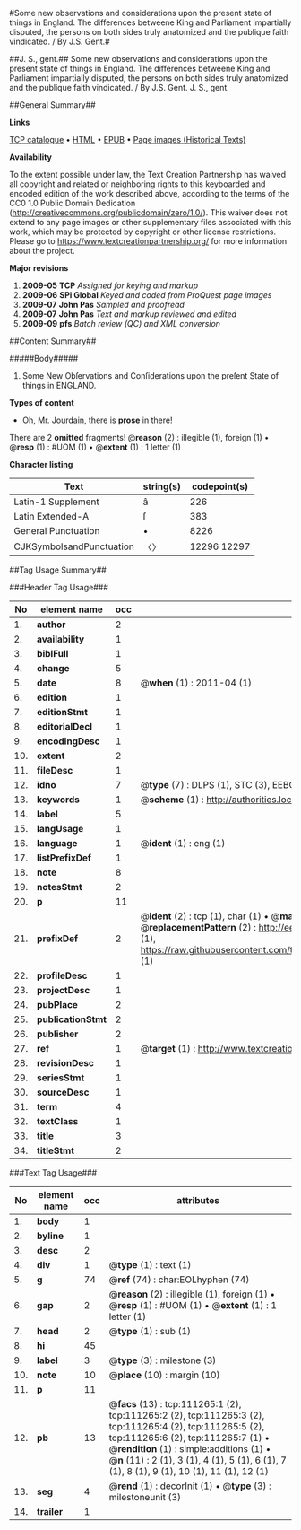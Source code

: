 #Some new observations and considerations upon the present state of things in England. The differences betweene King and Parliament impartially disputed, the persons on both sides truly anatomized and the publique faith vindicated. / By J.S. Gent.#

##J. S., gent.##
Some new observations and considerations upon the present state of things in England. The differences betweene King and Parliament impartially disputed, the persons on both sides truly anatomized and the publique faith vindicated. / By J.S. Gent.
J. S., gent.

##General Summary##

**Links**

[TCP catalogue](http://www.ota.ox.ac.uk/tcp/)  • 
[HTML](http://tei.it.ox.ac.uk/tcp/Texts-HTML/free/A94/A94259.html)  • 
[EPUB](http://tei.it.ox.ac.uk/tcp/Texts-EPUB/free/A94/A94259.epub) • 
[Page images (Historical Texts)](https://historicaltexts.jisc.ac.uk/eebo-99859196e)

**Availability**

To the extent possible under law, the Text Creation Partnership has waived all copyright and related or neighboring rights to this keyboarded and encoded edition of the work described above, according to the terms of the CC0 1.0 Public Domain Dedication (http://creativecommons.org/publicdomain/zero/1.0/). This waiver does not extend to any page images or other supplementary files associated with this work, which may be protected by copyright or other license restrictions. Please go to https://www.textcreationpartnership.org/ for more information about the project.

**Major revisions**

1. __2009-05__ __TCP__ *Assigned for keying and markup*
1. __2009-06__ __SPi Global__ *Keyed and coded from ProQuest page images*
1. __2009-07__ __John Pas__ *Sampled and proofread*
1. __2009-07__ __John Pas__ *Text and markup reviewed and edited*
1. __2009-09__ __pfs__ *Batch review (QC) and XML conversion*

##Content Summary##

#####Body#####

1. Some New Obſervations and Conſiderations upon the preſent State of things in ENGLAND.

**Types of content**

  * Oh, Mr. Jourdain, there is **prose** in there!

There are 2 **omitted** fragments! 
 @__reason__ (2) : illegible (1), foreign (1)  •  @__resp__ (1) : #UOM (1)  •  @__extent__ (1) : 1 letter (1)

**Character listing**


|Text|string(s)|codepoint(s)|
|---|---|---|
|Latin-1 Supplement|â|226|
|Latin Extended-A|ſ|383|
|General Punctuation|•|8226|
|CJKSymbolsandPunctuation|〈〉|12296 12297|

##Tag Usage Summary##

###Header Tag Usage###

|No|element name|occ|attributes|
|---|---|---|---|
|1.|__author__|2||
|2.|__availability__|1||
|3.|__biblFull__|1||
|4.|__change__|5||
|5.|__date__|8| @__when__ (1) : 2011-04 (1)|
|6.|__edition__|1||
|7.|__editionStmt__|1||
|8.|__editorialDecl__|1||
|9.|__encodingDesc__|1||
|10.|__extent__|2||
|11.|__fileDesc__|1||
|12.|__idno__|7| @__type__ (7) : DLPS (1), STC (3), EEBO-CITATION (1), PROQUEST (1), VID (1)|
|13.|__keywords__|1| @__scheme__ (1) : http://authorities.loc.gov/ (1)|
|14.|__label__|5||
|15.|__langUsage__|1||
|16.|__language__|1| @__ident__ (1) : eng (1)|
|17.|__listPrefixDef__|1||
|18.|__note__|8||
|19.|__notesStmt__|2||
|20.|__p__|11||
|21.|__prefixDef__|2| @__ident__ (2) : tcp (1), char (1)  •  @__matchPattern__ (2) : ([0-9\-]+):([0-9IVX]+) (1), (.+) (1)  •  @__replacementPattern__ (2) : http://eebo.chadwyck.com/downloadtiff?vid=$1&page=$2 (1), https://raw.githubusercontent.com/textcreationpartnership/Texts/master/tcpchars.xml#$1 (1)|
|22.|__profileDesc__|1||
|23.|__projectDesc__|1||
|24.|__pubPlace__|2||
|25.|__publicationStmt__|2||
|26.|__publisher__|2||
|27.|__ref__|1| @__target__ (1) : http://www.textcreationpartnership.org/docs/. (1)|
|28.|__revisionDesc__|1||
|29.|__seriesStmt__|1||
|30.|__sourceDesc__|1||
|31.|__term__|4||
|32.|__textClass__|1||
|33.|__title__|3||
|34.|__titleStmt__|2||


###Text Tag Usage###

|No|element name|occ|attributes|
|---|---|---|---|
|1.|__body__|1||
|2.|__byline__|1||
|3.|__desc__|2||
|4.|__div__|1| @__type__ (1) : text (1)|
|5.|__g__|74| @__ref__ (74) : char:EOLhyphen (74)|
|6.|__gap__|2| @__reason__ (2) : illegible (1), foreign (1)  •  @__resp__ (1) : #UOM (1)  •  @__extent__ (1) : 1 letter (1)|
|7.|__head__|2| @__type__ (1) : sub (1)|
|8.|__hi__|45||
|9.|__label__|3| @__type__ (3) : milestone (3)|
|10.|__note__|10| @__place__ (10) : margin (10)|
|11.|__p__|11||
|12.|__pb__|13| @__facs__ (13) : tcp:111265:1 (2), tcp:111265:2 (2), tcp:111265:3 (2), tcp:111265:4 (2), tcp:111265:5 (2), tcp:111265:6 (2), tcp:111265:7 (1)  •  @__rendition__ (1) : simple:additions (1)  •  @__n__ (11) : 2 (1), 3 (1), 4 (1), 5 (1), 6 (1), 7 (1), 8 (1), 9 (1), 10 (1), 11 (1), 12 (1)|
|13.|__seg__|4| @__rend__ (1) : decorInit (1)  •  @__type__ (3) : milestoneunit (3)|
|14.|__trailer__|1||
